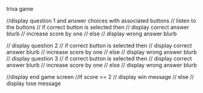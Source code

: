 triva game 

//display question 1 and answer choices with associated buttons
// listen to the buttons 
// if correct button is selected then 
    // display correct answer blurb
    // increase score by one 
// else 
    // display wrong answer blurb 

// display question 2 
// if correct button is selected then 
    // display correct answer blurb
    // increase score by one 
// else 
    // display wrong answer blurb 
// display question 3 
// if correct button is selected then 
    // display correct answer blurb
    // increase score by one 
// else 
    // display wrong answer blurb 

//display end game screen 
//if score >= 2 
    // display win message
// else 
    // display lose message 